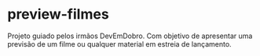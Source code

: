# preview-filmes
Projeto guiado pelos irmãos DevEmDobro. Com objetivo de apresentar uma previsão de um filme ou qualquer material em  estreia de lançamento.
